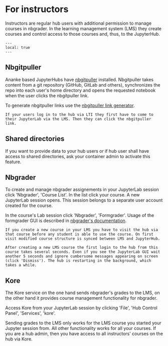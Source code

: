 # For instructors

Instructors are regular hub users with additional permission to manage courses in nbgrader. In the learning management system (LMS) they create courses and control access to those courses and, thus, to the JupyterHub.

```{contents}
---
local: true
---
```

## Nbgitpuller

Ananke based JupyterHubs have [nbgitpuller](https://github.com/jupyterhub/nbgitpuller) installed. Nbgitpuller takes content from a git repository (GitHub, GitLab and others), synchronizes the repo into each user's home directory and opens the requested notebook when the user clicks the nbgitpuller link.

To generate nbgitpuller links use the [nbgitpuller link generator](https://nbgitpuller.readthedocs.io/en/latest/link.html).

```{important}
If your users log in to the hub via LTI they first have to come to their JupyterLab via the LMS. Then they can click the nbgitpuller link.
```

## Shared directories

If you want to provide data to your hub users or if hub user shall have access to shared directories, ask your container admin to activate this feature.

## Nbgrader

To create and manage nbgrader assignements in your JupyterLab session click 'Nbgrader', 'Course List'. In the list click your course. A new JupyterLab session opens. This session belongs to a separate user account created for the course.

In the course's Lab session click 'Nbgrader', 'Formgrader'. Usage of the formgrader GUI is described in [nbgrader's documentation](https://nbgrader.readthedocs.io/en/stable/user_guide/creating_and_grading_assignments.html).

```{important}
If you create a new course in your LMS you have to visit the hub via that course before any student is able to use the course. On first visit modified course structure is synced between LMS and JupyterHub.
```

```{hint}
After creating a new LMS course the first login to the hub from this course takes several seconds. Even if you see the JupyterLab GUI wait another 5 seconds and ignore cumbersome messages appearing on screen (click 'Dismiss'). The hub is restarting in the background, which takes a while.
```

## Kore

The Kore service on the one hand sends nbgrader's grades to the LMS, on the other hand it provides course management functionality for nbgrader.

Access Kore from your JupyterLab session by clicking 'File', 'Hub Control Panel', 'Services', 'kore'.

Sending grades to the LMS only works for the LMS course you started your Jupyter session from. All other functionality works for all your courses. If you are a hub admin, then you have access to all instructors' courses on the hub via Kore.

